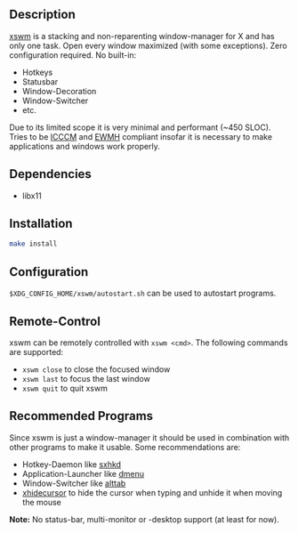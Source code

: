 ## Description

[xswm](https://github.com/astier/xswm) is a stacking and non-reparenting
window-manager for X and has only one task. Open every window maximized (with
some exceptions). Zero configuration required. No built-in:

- Hotkeys
- Statusbar
- Window-Decoration
- Window-Switcher
- etc.

Due to its limited scope it is very minimal and performant (\~450 SLOC). Tries
to be
[ICCCM](https://www.x.org/releases/current/doc/xorg-docs/icccm/icccm.html) and
[EWMH](https://specifications.freedesktop.org/wm-spec/latest/) compliant
insofar it is necessary to make applications and windows work properly.

## Dependencies

- libx11

## Installation

```sh
make install
```

## Configuration

`$XDG_CONFIG_HOME/xswm/autostart.sh` can be used to autostart programs.

## Remote-Control

xswm can be remotely controlled with `xswm <cmd>`. The following commands are
supported:

- `xswm close` to close the focused window
- `xswm last`  to focus the last window
- `xswm quit`  to quit xswm

## Recommended Programs

Since xswm is just a window-manager it should be used in combination with other
programs to make it usable. Some recommendations are:

- Hotkey-Daemon like [sxhkd](https://github.com/baskerville/sxhkd)
- Application-Launcher like [dmenu](https://tools.suckless.org/dmenu/)
- Window-Switcher like [alttab](https://github.com/sagb/alttab/)
- [xhidecursor](https://github.com/astier/xhidecursor) to hide the cursor when
  typing and unhide it when moving the mouse

**Note:** No status-bar, multi-monitor or -desktop support (at least for now).
